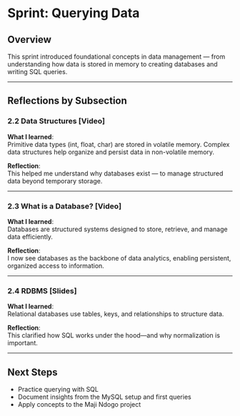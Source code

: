 # Sprint: Querying Data

## Overview
This sprint introduced foundational concepts in data management — from understanding how data is stored in memory to creating databases and writing SQL queries.

---

## Reflections by Subsection

### 2.2 Data Structures [Video]
**What I learned**:  
Primitive data types (int, float, char) are stored in volatile memory. Complex data structures help organize and persist data in non-volatile memory.

**Reflection**:  
This helped me understand why databases exist — to manage structured data beyond temporary storage.

---

### 2.3 What is a Database? [Video]
**What I learned**:  
Databases are structured systems designed to store, retrieve, and manage data efficiently.

**Reflection**:  
I now see databases as the backbone of data analytics, enabling persistent, organized access to information.

---

### 2.4 RDBMS [Slides]
**What I learned**:  
Relational databases use tables, keys, and relationships to structure data.

**Reflection**:  
This clarified how SQL works under the hood—and why normalization is important.

---

## Next Steps
- Practice querying with SQL  
- Document insights from the MySQL setup and first queries  
- Apply concepts to the Maji Ndogo project

